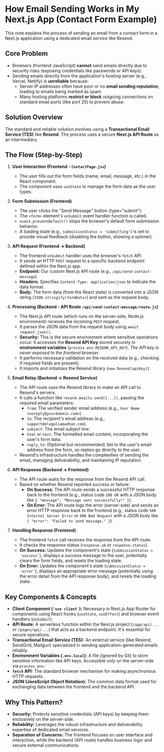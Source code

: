 # How Email Sending Works in My Next.js App (Contact Form Example)

This note explains the process of sending an email from a contact form in a Next.js application using a dedicated email service like Resend.

## Core Problem

-   Browsers (frontend JavaScript) **cannot** send emails directly due to security risks (exposing credentials like passwords or API keys).
-   Sending emails directly from the application's hosting server (e.g., Vercel, Netlify) is **unreliable** because:
    -   Server IP addresses often have poor or no **email sending reputation**, leading to emails being marked as spam.
    -   Many hosting platforms **restrict or block** outgoing connections on standard email ports (like port 25) to prevent abuse.

## Solution Overview

The standard and reliable solution involves using a **Transactional Email Service (TES)** like **Resend**. The process uses a secure **Next.js API Route** as an intermediary.

## The Flow (Step-by-Step)

1.  **User Interaction (Frontend - `ContactPage.jsx`)**
    *   The user fills out the form fields (name, email, message, etc.) in the React component.
    *   The component uses `useState` to manage the form data as the user types.

2.  **Form Submission (Frontend)**
    *   The user clicks the "Send Message" button (type="submit").
    *   The `<form>` element's `onSubmit` event handler function is called.
    *   `event.preventDefault()` stops the browser's default form submission behavior.
    *   A loading state (e.g., `submissionStatus = 'submitting'`) is set to provide visual feedback (disabling the button, showing a spinner).

3.  **API Request (Frontend -> Backend)**
    *   The frontend `onSubmit` handler uses the browser's `fetch` API.
    *   It sends an HTTP `POST` request to a specific backend endpoint defined within the Next.js app.
    *   **Endpoint:** Our custom Next.js API route (e.g., `/api/send-contact-message`).
    *   **Headers:** Specifies `Content-Type: application/json` to indicate the data format.
    *   **Body:** The form data (from the React state) is converted into a JSON string (`JSON.stringify(formData)`) and sent as the request body.

4.  **Processing (Backend - API Route `/api/send-contact-message/route.js`)**
    *   The Next.js API route (which runs on the server-side, Node.js environment) receives the incoming `POST` request.
    *   It parses the JSON data from the request body using `await request.json()`.
    *   **Security:** This is the secure environment where sensitive operations occur. It accesses the **Resend API Key** stored securely in **environment variables** (`process.env.RESEND_API_KEY`). *The API key is never exposed to the frontend browser.*
    *   It performs necessary validation on the received data (e.g., checking if required fields are present).
    *   It imports and initializes the Resend library (`new Resend(apiKey)`).

5.  **Email Relay (Backend -> Resend Service)**
    *   The API route uses the Resend library to make an API call to Resend's servers.
    *   It calls a function like `resend.emails.send({...})`, passing the required email parameters:
        *   `from`: The verified sender email address (e.g., `Your Name <noreply@yourdomain.com>`).
        *   `to`: The recipient's email address (e.g., `support@elegalsamadhan.com`).
        *   `subject`: The email subject line.
        *   `html` or `text`: The formatted email content, incorporating the user's form data.
        *   `reply_to`: (Optional but recommended) Set to the user's email address from the form, so replies go directly to the user.
    *   Resend's infrastructure handles the complexities of sending the email, managing deliverability, and maintaining IP reputation.

6.  **API Response (Backend -> Frontend)**
    *   The API route waits for the response from the Resend API call.
    *   Based on whether Resend reported success or failure:
        *   **On Success:** The API route sends a successful HTTP response back to the frontend (e.g., status code `200 OK` with a JSON body like `{ "message": "Message sent successfully!" }`).
        *   **On Error:** The API route logs the error (server-side) and sends an error HTTP response back to the frontend (e.g., status code `500 Internal Server Error` or `400 Bad Request` with a JSON body like `{ "error": "Failed to send message." }`).

7.  **Handling Response (Frontend)**
    *   The frontend `fetch` call receives the response from the API route.
    *   It checks the response status (`response.ok` or `response.status`).
    *   **On Success:** Updates the component's state (`submissionStatus = 'success'`), displays a success message to the user, potentially clears the form fields, and resets the loading state.
    *   **On Error:** Updates the component's state (`submissionStatus = 'error'`), displays an appropriate error message (potentially using the error detail from the API response body), and resets the loading state.

## Key Components & Concepts

*   **Client Component (`'use client'`):** Necessary in Next.js App Router for components using React hooks (`useState`, `useEffect`) and browser event handlers (`onSubmit`).
*   **API Route:** A serverless function within the Next.js project (`/app/api/...` or `/pages/api/...`) that acts as a backend endpoint. It's essential for secure operations.
*   **Transactional Email Service (TES):** An external service (like Resend, SendGrid, Mailgun) specialized in sending application-generated emails reliably.
*   **Environment Variables (`.env.local`):** A file (ignored by Git) to store sensitive information like API keys. Accessible *only* on the server-side via `process.env`.
*   **`fetch` API:** The standard browser mechanism for making asynchronous HTTP requests.
*   **JSON (JavaScript Object Notation):** The common data format used for exchanging data between the frontend and the backend API.

## Why This Pattern?

*   **Security:** Protects sensitive credentials (API keys) by keeping them exclusively on the server-side.
*   **Reliability:** Leverages the robust infrastructure and deliverability expertise of dedicated email services.
*   **Separation of Concerns:** The frontend focuses on user interface and interaction, while the backend (API route) handles business logic and secure external communications.





